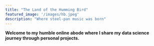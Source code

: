 ```yaml
---
title: "The Land of the Humming Bird"
featured_image: '/images/hb.jpeg'
description: "Where steel-pan music was born"
---
```

<strong>Welcome to my humble online abode where I share my data science journey through personal projects.</strong>
